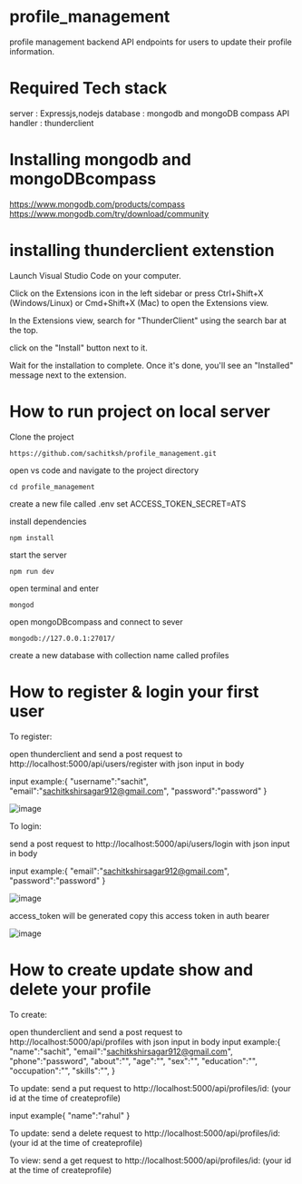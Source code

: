 # profile_management
profile management backend API endpoints for users to update their profile information.

# Required Tech stack
server : Expressjs,nodejs
database : mongodb and mongoDB compass
API handler : thunderclient

# Installing mongodb and mongoDBcompass
https://www.mongodb.com/products/compass 
https://www.mongodb.com/try/download/community 

# installing thunderclient extenstion 
Launch Visual Studio Code on your computer.

Click on the Extensions icon in the left sidebar or press Ctrl+Shift+X (Windows/Linux) or Cmd+Shift+X (Mac) to open the Extensions view.

In the Extensions view, search for "ThunderClient" using the search bar at the top.

click on the "Install" button next to it.

Wait for the installation to complete. Once it's done, you'll see an "Installed" message next to the extension.

# How to run project on local server
 Clone the project 
 
 ```https://github.com/sachitksh/profile_management.git```
 
 open vs code and navigate to the project directory
 
 ``` cd profile_management ```

create a new file called .env set ACCESS_TOKEN_SECRET=ATS

install dependencies

``` npm install ```

start the server

``` npm run dev ```

open terminal and enter

``` mongod ```

open mongoDBcompass and connect to sever

``` mongodb://127.0.0.1:27017/ ```

create a new database with collection name called profiles
 
 # How to register & login your first user
To register:

open thunderclient and send a post request to http://localhost:5000/api/users/register with json input in body

input example:{
  "username":"sachit",
  "email":"sachitkshirsagar912@gmail.com",
  "password":"password"
}

![image](https://github.com/sachitksh/profile_management/assets/83107611/dfd37f0a-fc20-403b-ba8b-cc2e819c6be8)

To login:

send a post request to http://localhost:5000/api/users/login with json input in body

input example:{
  "email":"sachitkshirsagar912@gmail.com",
  "password":"password"
}

![image](https://github.com/sachitksh/profile_management/assets/83107611/10c33d55-ac56-4c19-889e-7b83fe1956de)

access_token will be generated copy this access token in auth bearer

![image](https://github.com/sachitksh/profile_management/assets/83107611/49e1414f-aefb-4abd-b3f3-d5d783eadb98)


 # How to create update show and delete  your profile
 To create:

open thunderclient and send a post request to http://localhost:5000/api/profiles  with json input in body
 input example:{
 "name":"sachit",
  "email":"sachitkshirsagar912@gmail.com",
  "phone":"password",
  "about":"",
  "age":"",
  "sex":"",
  "education":"",
  "occupation":"",
  "skills":"",
}

To update: send a put request to http://localhost:5000/api/profiles/id: (your id at the time of createprofile)

input example{
"name":"rahul"
}

To update: send a delete request to http://localhost:5000/api/profiles/id: (your id at the time of createprofile)

To view: send a get request to http://localhost:5000/api/profiles/id: (your id at the time of createprofile)
 
 
